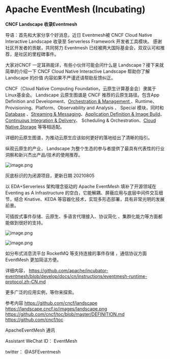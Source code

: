 # Apache EventMesh (Incubating)
**CNCF Landscape 收录Eventmesh**


导语：首先和大家分享个好消息，近日 Eventmesh被 CNCF Cloud Native Interactive Landscape 收录至 Serverless Framework 开发者工具模块。 感谢社区开发者的贡献，共同努力 Eventmesh 已经被两大国际基金会，双双认可和推荐，是社区的里程碑事件。

大家对CNCF 一定耳熟能详，有些小伙伴可能会问什么是  Landscape？接下来就简单的介绍一下 CNCF Cloud Native Interactive Landscape 帮助你了解 Landscape 的价值  内容如果不严谨还请帮助反馈纠正。

CNCF（Cloud Native Computing Foundation，云原生计算基金会）隶属于Linux基金会。 Landscape 云原生图谱是 CNCF 推荐的云原生路径。包含App Definition and Development、[Orchestration & Management ](https://landscape.cncf.io/?category=scheduling-orchestration&grouping=category)、Runtime、Provisioning、Platform、Observability and Analysis 、 Special 模块，同时和 [Database](https://landscape.cncf.io/card-mode?category=database&grouping=category) 、[Streaming & Messaging](https://landscape.cncf.io/card-mode?category=streaming-messaging&grouping=category)、[Application Definition & Image Build](https://landscape.cncf.io/card-mode?category=application-definition-image-build&grouping=category)、[Continuous Integration & Delivery](https://landscape.cncf.io/card-mode?category=continuous-integration-delivery&grouping=category)、 Scheduling & Orchestration、[Cloud Native Storage](https://landscape.cncf.io/card-mode?category=cloud-native-storage&grouping=category) 等等相适配。

详细的云原生图谱，为推动云原生应该如何更好的落地给出了清晰的指引。

纵观云原生的产业， Landscape 为整个生态的参与者提供了最具有代表性的行业洞察和新兴杰出产品/技术的使用推荐。



![image.png](https://i.loli.net/2021/08/13/NQOoIhXkyDaRsB2.png)

灰底标识的为闭源项目，更新日期 20210805


以 EDA+Serverless  架构理念驱动的 Apache EventMesh 填补了开源领域在 Eventing as A Infrastructure 的空白，它能解耦、屏蔽应用与底层中间件交互细节，结合 Knative、KEDA 等容器化技术，实现多形态部署，具有非常光明的发展前景。

可插拔式事件存储、云原生、多语言代理接入、协议简化 、集群化能力等方面都能做到很好的支持。

![image.png](https://i.loli.net/2021/08/13/g4UDSWYMqx92rHQ.png)

 
![image.png](https://i.loli.net/2021/08/13/xEJLG5lgrcwoKa3.png)




如分布式消息流平台 RocketMQ 等支持连接的事件存储 ，通信协议方面 EventMesh 更加简洁方便。

详细内容， 
https://github.com/apache/incubator-eventmesh/blob/develop/docs/cn/instructions/eventmesh-runtime-protocol.zh-CN.md

更多广泛的应用实例，等你来探索。


参考内容
https://github.com/cncf/landscape
https://landscape.cncf.io/images/landscape.png
https://github.com/cncf/toc/blob/master/DEFINITION.md
https://github.com/cncf/toc
 
ApacheEventMesh 通讯

Assistant WeChat ID： EventMesh

twitter： @ASFEventmesh
